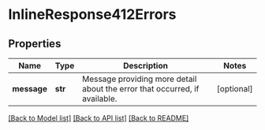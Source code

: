 # InlineResponse412Errors

## Properties
Name | Type | Description | Notes
------------ | ------------- | ------------- | -------------
**message** | **str** | Message providing more detail about the error that occurred, if available. | [optional] 

[[Back to Model list]](../README.md#documentation-for-models) [[Back to API list]](../README.md#documentation-for-api-endpoints) [[Back to README]](../README.md)

